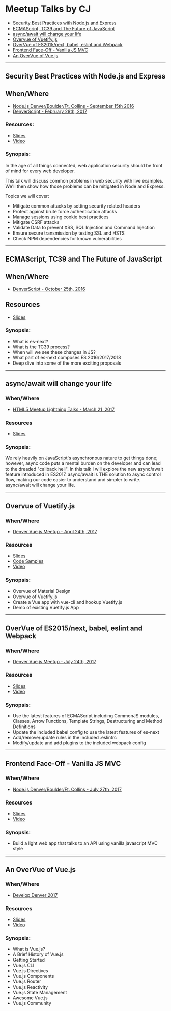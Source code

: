 # Meetup Talks by CJ

* [Security Best Practices with Node.js and Express](https://github.com/w3cj/meetup-talks/blob/master/README.md#security-best-practices-with-nodejs-and-express)
* [ECMAScript, TC39 and The Future of JavaScript](https://github.com/w3cj/meetup-talks/blob/master/README.md#ecmascript-tc39-and-the-future-of-javascript)
* [async/await will change your life](https://github.com/w3cj/meetup-talks/blob/master/README.md#asyncawait-will-change-your-life)
* [Overvue of Vuetify.js](https://github.com/w3cj/meetup-talks/blob/master/README.md#overvue-of-vuetifyjs)
* [OverVue of ES2015/next, babel, eslint and Webpack](https://github.com/w3cj/meetup-talks/blob/master/README.md#overvue-of-es2015next-babel-eslint-and-webpack)
* [Frontend Face-Off - Vanilla JS MVC](https://github.com/w3cj/meetup-talks/blob/master/README.md#frontend-face-off---vanilla-js-mvc)
* [An OverVue of Vue.js](https://github.com/w3cj/meetup-talks/blob/master/README.md#an-overvue-of-vuejs)

---

## Security Best Practices with Node.js and Express

## When/Where
* [Node.js Denver/Boulder/Ft. Collins - September 15th 2016](https://www.meetup.com/Node-js-Denver-Boulder/events/233821739/)
* [DenverScript - February 28th, 2017](https://www.meetup.com/DenverScript/events/236644665/)

### Resources:
* [Slides](https://github.com/w3cj/node-security)
* [Video](https://www.youtube.com/watch?v=qBLgykeA3Mo)

### Synopsis:
In the age of all things connected, web application security should be front of mind for every web developer.

This talk will discuss common problems in web security with live examples. We'll then show how those problems can be mitigated in Node and Express.

Topics we will cover:

* Mitigate common attacks by setting security related headers
* Protect against brute force authentication attacks
* Manage sessions using cookie best practices
* Mitigate CSRF attacks
* Validate Data to prevent XSS, SQL Injection and Command Injection
* Ensure secure transmission by testing SSL and HSTS
* Check NPM dependencies for known vulnerabilities

---

## ECMAScript, TC39 and The Future of JavaScript

## When/Where
* [DenverScript - October 25th, 2016](https://www.meetup.com/DenverScript/events/233376991/)

## Resources
* [Slides](https://github.com/w3cj/es-explained)

### Synopsis:
* What is es-next?
* What is the TC39 process?
* When will we see these changes in JS?
* What part of es-next composes ES 2016/2017/2018
* Deep dive into some of the more exciting proposals

---

## async/await will change your life

### When/Where
* [HTML5 Meetup Lightning Talks - March 21, 2017](https://www.meetup.com/HTML5-Denver-Users-Group/events/236691464/)

### Resources
* [Slides](https://gist.github.com/w3cj/823a94768cd6bfa6bc70ed4aa0858e09)

### Synopsis:
We rely heavily on JavaScript's asynchronous nature to get things done; however, async code puts a mental burden on the developer and can lead to the dreaded "callback hell". In this talk I will explore the new async/await feature introduced in ES2017. async/await is THE solution to async control flow, making our code easier to understand and simpler to write. async/await will change your life.

---

## Overvue of Vuetify.js

### When/Where
* [Denver Vue.js Meetup - April 24th, 2017](https://www.meetup.com/Denver-Vue-js-Meetup/events/239140427/)

### Resources
* [Slides](https://git.io/intro-vuetify)
* [Code Samples](https://git.io/intro-vuetify-code)
* [Video](https://www.youtube.com/watch?v=HHw3-200PYg)

### Synopsis:
* Overvue of Material Design
* Overvue of Vuetify.js
* Create a Vue app with vue-cli and hookup Vuetify.js
* Demo of existing Vuetify.js App

---

## OverVue of ES2015/next, babel, eslint and Webpack

### When/Where
* [Denver Vue.js Meetup - July 24th, 2017](https://www.meetup.com/Denver-Vue-js-Meetup/events/241754798/)

### Resources
* [Slides](https://github.com/w3cj/vue-config)
* [Video](https://www.youtube.com/watch?v=0UFqJEtXzbc)

### Synopsis:
* Use the latest features of ECMAScript including CommonJS modules, Classes, Arrow Functions, Template Strings, Destructuring and Method Definitions
* Update the included babel config to use the latest features of es-next
* Add/remove/update rules in the included .eslintrc
* Modify/update and add plugins to the included webpack config

---

## Frontend Face-Off - Vanilla JS MVC

### When/Where
* [Node.js Denver/Boulder/Ft. Collins - July 27th, 2017](https://www.meetup.com/Node-js-Denver-Boulder/events/241178337/)

### Resources
* [Slides](https://github.com/w3cj/vanilla-js-mvc)
* [Video](https://www.youtube.com/watch?v=ZBilSF7Oi1k)

### Synopsis:
* Build a light web app that talks to an API using vanilla javascript MVC style

---

## An OverVue of Vue.js

### When/Where
* [Develop Denver 2017](https://developdenver.org/talks/72)

### Resources
* [Slides](https://github.com/w3cj/OverVue)
* [Video](https://www.youtube.com/watch?v=J3MBtpCqLYg)

### Synopsis:

* What is Vue.js?
* A Brief History of Vue.js
* Getting Started
* Vue.js CLI
* Vue.js Directives
* Vue.js Components
* Vue.js Router
* Vue.js Reactivity
* Vue.js State Management
* Awesome Vue.js
* Vue.js Community
